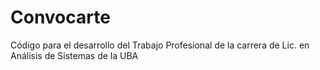 # Convocarte

Código para el desarrollo del Trabajo Profesional de la carrera de Lic. en Análisis de Sistemas de la UBA
